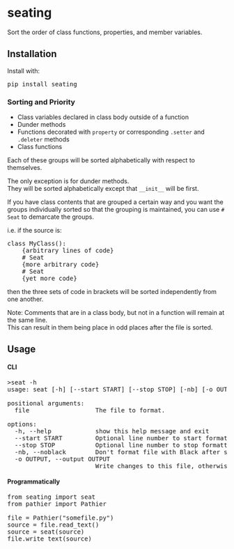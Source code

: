 # seating

Sort the order of class functions, properties, and member variables.

## Installation

Install with:

<pre>
pip install seating
</pre>


### Sorting and Priority

* Class variables declared in class body outside of a function
* Dunder methods
* Functions decorated with `property` or corresponding `.setter` and `.deleter` methods
* Class functions

Each of these groups will be sorted alphabetically with respect to themselves.

The only exception is for dunder methods.<br>
They will be sorted alphabetically except that `__init__` will be first.

If you have class contents that are grouped a certain way and you want the groups individually sorted
so that the grouping is maintained, you can use `# Seat` to demarcate the groups.



i.e. if the source is:

<pre>
class MyClass():
    {arbitrary lines of code}
    # Seat
    {more arbitrary code}
    # Seat
    {yet more code}
</pre>

then the three sets of code in brackets will be sorted independently from one another.

Note: Comments that are in a class body, but not in a function will remain at the same line.<br>
This can result in them being place in odd places after the file is sorted.

## Usage

#### CLI

<pre>
>seat -h
usage: seat [-h] [--start START] [--stop STOP] [-nb] [-o OUTPUT] file

positional arguments:
  file                  The file to format.

options:
  -h, --help            show this help message and exit
  --start START         Optional line number to start formatting at.
  --stop STOP           Optional line number to stop formatting at.
  -nb, --noblack        Don't format file with Black after sorting.
  -o OUTPUT, --output OUTPUT
                        Write changes to this file, otherwise changes are written back to the original file.
</pre>

#### Programmatically

<pre>
from seating import seat
from pathier import Pathier

file = Pathier("somefile.py")
source = file.read_text()
source = seat(source)
file.write_text(source)
</pre>
